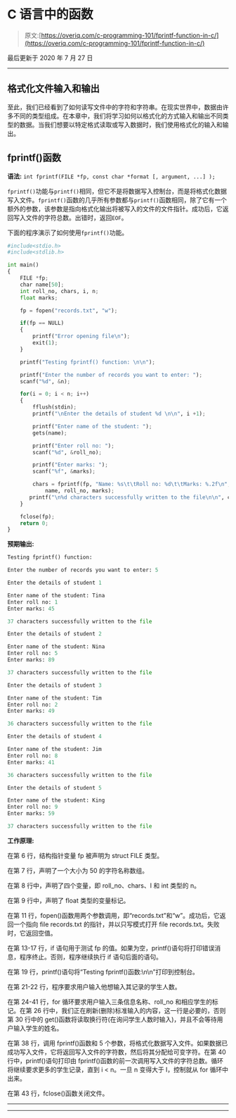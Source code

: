 # C 语言中的函数

> 原文:[https://overiq.com/c-programming-101/fprintf-function-in-c/](https://overiq.com/c-programming-101/fprintf-function-in-c/)

最后更新于 2020 年 7 月 27 日

* * *

## 格式化文件输入和输出

至此，我们已经看到了如何读写文件中的字符和字符串。在现实世界中，数据由许多不同的类型组成。在本章中，我们将学习如何以格式化的方式输入和输出不同类型的数据。当我们想要以特定格式读取或写入数据时，我们使用格式化的输入和输出。

## fprintf()函数

**语法:** `int fprintf(FILE *fp, const char *format [, argument, ...] );`

`fprintf()`功能与`printf()`相同，但它不是将数据写入控制台，而是将格式化数据写入文件。`fprintf()`函数的几乎所有参数都与`printf()`函数相同，除了它有一个额外的参数，该参数是指向格式化输出将被写入的文件的文件指针。成功后，它返回写入文件的字符总数。出错时，返回`EOF`。

下面的程序演示了如何使用`fprintf()`功能。

```py
#include<stdio.h>
#include<stdlib.h>

int main()
{
    FILE *fp;
    char name[50];
    int roll_no, chars, i, n;
    float marks;

    fp = fopen("records.txt", "w");

    if(fp == NULL)
    {
        printf("Error opening file\n");
        exit(1);
    }

    printf("Testing fprintf() function: \n\n");

    printf("Enter the number of records you want to enter: ");
    scanf("%d", &n);

    for(i = 0; i < n; i++)
    {
        fflush(stdin);
        printf("\nEnter the details of student %d \n\n", i +1);

        printf("Enter name of the student: ");
        gets(name);

        printf("Enter roll no: ");
        scanf("%d", &roll_no);

        printf("Enter marks: ");
        scanf("%f", &marks);

        chars = fprintf(fp, "Name: %s\t\tRoll no: %d\t\tMarks: %.2f\n",
            name, roll_no, marks);
       printf("\n%d characters successfully written to the file\n\n", chars);
    }

    fclose(fp);
    return 0;
}

```

**预期输出:**

```py
Testing fprintf() function:

Enter the number of records you want to enter: 5

Enter the details of student 1

Enter name of the student: Tina
Enter roll no: 1
Enter marks: 45

37 characters successfully written to the file

Enter the details of student 2

Enter name of the student: Nina
Enter roll no: 5
Enter marks: 89

37 characters successfully written to the file

Enter the details of student 3

Enter name of the student: Tim
Enter roll no: 2
Enter marks: 49

36 characters successfully written to the file

Enter the details of student 4

Enter name of the student: Jim
Enter roll no: 8
Enter marks: 41

36 characters successfully written to the file

Enter the details of student 5

Enter name of the student: King
Enter roll no: 9
Enter marks: 59

37 characters successfully written to the file

```

**工作原理:**

在第 6 行，结构指针变量 fp 被声明为 struct FILE 类型。

在第 7 行，声明了一个大小为 50 的字符名称数组。

在第 8 行中，声明了四个变量，即 roll_no、chars、I 和 int 类型的 n。

在第 9 行中，声明了 float 类型的变量标记。

在第 11 行，fopen()函数用两个参数调用，即“records.txt”和“w”。成功后，它返回一个指向 file records.txt 的指针，并以只写模式打开 file records.txt。失败时，它返回空值。

在第 13-17 行，if 语句用于测试 fp 的值。如果为空，printf()语句将打印错误消息，程序终止。否则，程序继续执行 if 语句后面的语句。

在第 19 行，printf()语句将“Testing fprintf()函数:\n\n”打印到控制台。

在第 21-22 行，程序要求用户输入他想输入其记录的学生人数。

在第 24-41 行，for 循环要求用户输入三条信息名称、roll_no 和相应学生的标记。在第 26 行中，我们正在刷新(删除)标准输入的内容，这一行是必要的，否则第 30 行中的 get()函数将读取换行符(在询问学生人数时输入)，并且不会等待用户输入学生的姓名。

在第 38 行，调用 fprintf()函数和 5 个参数，将格式化数据写入文件。如果数据已成功写入文件，它将返回写入文件的字符数，然后将其分配给可变字符。在第 40 行中，printf()语句打印由 fprintf()函数的前一次调用写入文件的字符总数。循环将继续要求更多的学生记录，直到 i < n。一旦 n 变得大于 I，控制就从 for 循环中出来。

在第 43 行，fclose()函数关闭文件。

* * *

* * *